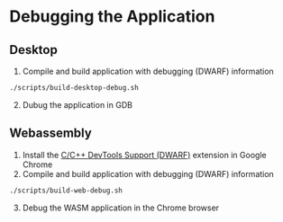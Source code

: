 # Debugging the Application

## Desktop

1. Compile and build application with debugging (DWARF) information

```bash
./scripts/build-desktop-debug.sh
```

2. Dubug the application in GDB

## Webassembly

1. Install the [C/C++ DevTools Support (DWARF)](https://chromewebstore.google.com/detail/cc++-devtools-support-dwa/pdcpmagijalfljmkmjngeonclgbbannb) extension in Google Chrome
2. Compile and build application with debugging (DWARF) information

```bash
./scripts/build-web-debug.sh
```

3. Debug the WASM application in the Chrome browser
